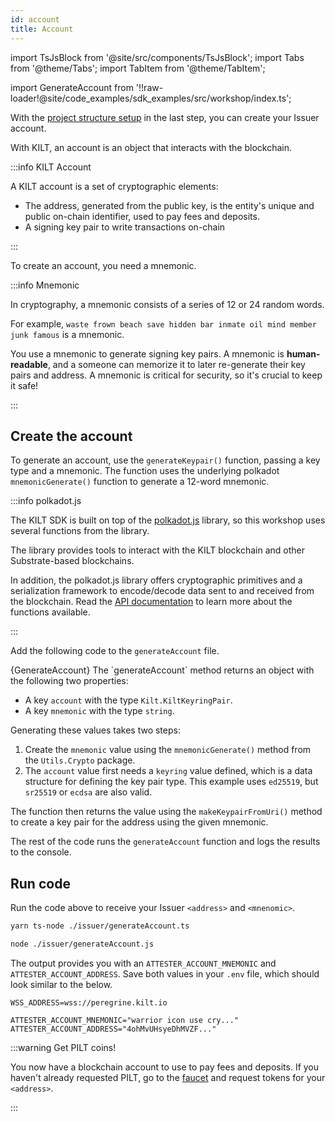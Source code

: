 ```yaml
---
id: account
title: Account
---
```


import TsJsBlock from '@site/src/components/TsJsBlock';
import Tabs from '@theme/Tabs';
import TabItem from '@theme/TabItem';

import GenerateAccount from '!!raw-loader!@site/code_examples/sdk_examples/src/workshop/index.ts';

With the [project structure setup](./) in the last step, you can create your <span className="label-role issuer">Issuer</span> account.

With KILT, an account is an object that interacts with the blockchain.

:::info KILT Account

A KILT account is a set of cryptographic elements:

-   The address, generated from the public key, is the entity's unique and public on-chain identifier, used to pay fees and deposits.
-   A signing key pair to write transactions on-chain

:::

To create an account, you need a mnemonic.

:::info Mnemonic

In cryptography, a mnemonic consists of a series of 12 or 24 random words.

For example, `waste frown beach save hidden bar inmate oil mind member junk famous` is a mnemonic.

You use a mnemonic to generate signing key pairs.
A mnemonic is **human-readable**, and a someone can memorize it to later re-generate their key pairs and address.
A mnemonic is critical for security, so it's crucial to keep it safe!

:::

## Create the account
<!-- TODO: What if you don't? -->
To generate an account, use the `generateKeypair()` function, passing a key type and a mnemonic.
The function uses the underlying polkadot `mnemonicGenerate()` function to generate a 12-word mnemonic.

:::info polkadot.js

The KILT SDK is built on top of the [polkadot.js](https://polkadot.js.org/) library, so this workshop uses several functions from the library.

The library provides tools to interact with the KILT blockchain and other Substrate-based blockchains.

In addition, the polkadot.js library offers cryptographic primitives and a serialization framework to encode/decode data sent to and received from the blockchain.
Read the [API documentation](https://polkadot.js.org/docs/) to learn more about the functions available.

:::

Add the following code to the `generateAccount` file.

<TsJsBlock fileName="issuer/generateAccount">
  {GenerateAccount}
</TsJsBlock>
<!-- TODO: Not any more -->
The `generateAccount` method returns an object with the following two properties:

- A key `account` with the type `Kilt.KiltKeyringPair`.
- A key `mnemonic` with the type `string`.

Generating these values takes two steps:

1. Create the `mnemonic` value using the `mnemonicGenerate()` method from the `Utils.Crypto` package.
2. The `account` value first needs a `keyring` value defined, which is a data structure for defining the key pair type. This example uses `ed25519`, but `sr25519` or `ecdsa` are also valid.

The function then returns the value using the `makeKeypairFromUri()` method to create a key pair for the address using the given mnemonic.

The rest of the code runs the `generateAccount` function and logs the results to the console.

## Run code

Run the code above to receive your <span className="label-role issuer">Issuer</span> `<address>` and `<mnenomic>`.

<Tabs groupId="ts-js-choice">
  <TabItem value='ts' label='Typescript' default>

```bash
yarn ts-node ./issuer/generateAccount.ts
```

  </TabItem>
  <TabItem value='js' label='Javascript' default>

```bash
node ./issuer/generateAccount.js
```

  </TabItem>
</Tabs>

The output provides you with an `ATTESTER_ACCOUNT_MNEMONIC` and `ATTESTER_ACCOUNT_ADDRESS`.
Save both values in your `.env` file, which should look similar to the below.

```env title=".env"
WSS_ADDRESS=wss://peregrine.kilt.io

ATTESTER_ACCOUNT_MNEMONIC="warrior icon use cry..."
ATTESTER_ACCOUNT_ADDRESS="4ohMvUHsyeDhMVZF..."
```

:::warning Get PILT coins!

You now have a blockchain account to use to pay fees and deposits.
If you haven't already requested PILT, go to the [faucet](https://faucet.peregrine.kilt.io) and request tokens for your `<address>`.

:::
